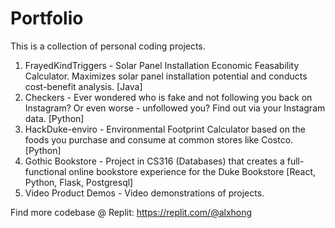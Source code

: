 # Portfolio

This is a collection of personal coding projects.
1. FrayedKindTriggers - Solar Panel Installation Economic Feasability Calculator. Maximizes solar panel installation potential and conducts cost-benefit analysis. [Java]
2. Checkers - Ever wondered who is fake and not following you back on Instagram? Or even worse - unfollowed you? Find out via your Instagram data. [Python]
3. HackDuke-enviro - Environmental Footprint Calculator based on the foods you purchase and consume at common stores like Costco. [Python]
4. Gothic Bookstore - Project in CS316 (Databases) that creates a full-functional online bookstore experience for the Duke Bookstore [React, Python, Flask, Postgresql]
5. Video Product Demos - Video demonstrations of projects.

Find more codebase @ Replit: https://replit.com/@alxhong
